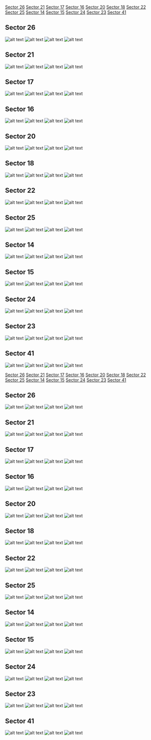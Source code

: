 [Sector 26](#sector26)
[Sector 21](#sector21)
[Sector 17](#sector17)
[Sector 16](#sector16)
[Sector 20](#sector20)
[Sector 18](#sector18)
[Sector 22](#sector22)
[Sector 25](#sector25)
[Sector 14](#sector14)
[Sector 15](#sector15)
[Sector 24](#sector24)
[Sector 23](#sector23)
[Sector 41](#sector41)

<a name = "sector26"></a>
## Sector 26
![alt text](/tt/HAT-P-59_Sector_26/HAT-P-59_Sector_26_a_TimeSeries.png)
![alt text](/tt/HAT-P-59_Sector_26/HAT-P-59_Sector_26_b_FoldedLightCurve.png)
![alt text](/tt/HAT-P-59_Sector_26/HAT-P-59_Sector_26_b_IndividualTransitsWithFit.png)
![alt text](/tt/HAT-P-59_Sector_26/HAT-P-59_Sector_26_c_TimingResiduals.png)

<a name = "sector21"></a>
## Sector 21
![alt text](/tt/HAT-P-59_Sector_21/HAT-P-59_Sector_21_a_TimeSeries.png)
![alt text](/tt/HAT-P-59_Sector_21/HAT-P-59_Sector_21_b_FoldedLightCurve.png)
![alt text](/tt/HAT-P-59_Sector_21/HAT-P-59_Sector_21_b_IndividualTransitsWithFit.png)
![alt text](/tt/HAT-P-59_Sector_21/HAT-P-59_Sector_21_c_TimingResiduals.png)

<a name = "sector17"></a>
## Sector 17
![alt text](/tt/HAT-P-59_Sector_17/HAT-P-59_Sector_17_a_TimeSeries.png)
![alt text](/tt/HAT-P-59_Sector_17/HAT-P-59_Sector_17_b_FoldedLightCurve.png)
![alt text](/tt/HAT-P-59_Sector_17/HAT-P-59_Sector_17_b_IndividualTransitsWithFit.png)
![alt text](/tt/HAT-P-59_Sector_17/HAT-P-59_Sector_17_c_TimingResiduals.png)

<a name = "sector16"></a>
## Sector 16
![alt text](/tt/HAT-P-59_Sector_16/HAT-P-59_Sector_16_a_TimeSeries.png)
![alt text](/tt/HAT-P-59_Sector_16/HAT-P-59_Sector_16_b_FoldedLightCurve.png)
![alt text](/tt/HAT-P-59_Sector_16/HAT-P-59_Sector_16_b_IndividualTransitsWithFit.png)
![alt text](/tt/HAT-P-59_Sector_16/HAT-P-59_Sector_16_c_TimingResiduals.png)

<a name = "sector20"></a>
## Sector 20
![alt text](/tt/HAT-P-59_Sector_20/HAT-P-59_Sector_20_a_TimeSeries.png)
![alt text](/tt/HAT-P-59_Sector_20/HAT-P-59_Sector_20_b_FoldedLightCurve.png)
![alt text](/tt/HAT-P-59_Sector_20/HAT-P-59_Sector_20_b_IndividualTransitsWithFit.png)
![alt text](/tt/HAT-P-59_Sector_20/HAT-P-59_Sector_20_c_TimingResiduals.png)

<a name = "sector18"></a>
## Sector 18
![alt text](/tt/HAT-P-59_Sector_18/HAT-P-59_Sector_18_a_TimeSeries.png)
![alt text](/tt/HAT-P-59_Sector_18/HAT-P-59_Sector_18_b_FoldedLightCurve.png)
![alt text](/tt/HAT-P-59_Sector_18/HAT-P-59_Sector_18_b_IndividualTransitsWithFit.png)
![alt text](/tt/HAT-P-59_Sector_18/HAT-P-59_Sector_18_c_TimingResiduals.png)

<a name = "sector22"></a>
## Sector 22
![alt text](/tt/HAT-P-59_Sector_22/HAT-P-59_Sector_22_a_TimeSeries.png)
![alt text](/tt/HAT-P-59_Sector_22/HAT-P-59_Sector_22_b_FoldedLightCurve.png)
![alt text](/tt/HAT-P-59_Sector_22/HAT-P-59_Sector_22_b_IndividualTransitsWithFit.png)
![alt text](/tt/HAT-P-59_Sector_22/HAT-P-59_Sector_22_c_TimingResiduals.png)

<a name = "sector25"></a>
## Sector 25
![alt text](/tt/HAT-P-59_Sector_25/HAT-P-59_Sector_25_a_TimeSeries.png)
![alt text](/tt/HAT-P-59_Sector_25/HAT-P-59_Sector_25_b_FoldedLightCurve.png)
![alt text](/tt/HAT-P-59_Sector_25/HAT-P-59_Sector_25_b_IndividualTransitsWithFit.png)
![alt text](/tt/HAT-P-59_Sector_25/HAT-P-59_Sector_25_c_TimingResiduals.png)

<a name = "sector14"></a>
## Sector 14
![alt text](/tt/HAT-P-59_Sector_14/HAT-P-59_Sector_14_a_TimeSeries.png)
![alt text](/tt/HAT-P-59_Sector_14/HAT-P-59_Sector_14_b_FoldedLightCurve.png)
![alt text](/tt/HAT-P-59_Sector_14/HAT-P-59_Sector_14_b_IndividualTransitsWithFit.png)
![alt text](/tt/HAT-P-59_Sector_14/HAT-P-59_Sector_14_c_TimingResiduals.png)

<a name = "sector15"></a>
## Sector 15
![alt text](/tt/HAT-P-59_Sector_15/HAT-P-59_Sector_15_a_TimeSeries.png)
![alt text](/tt/HAT-P-59_Sector_15/HAT-P-59_Sector_15_b_FoldedLightCurve.png)
![alt text](/tt/HAT-P-59_Sector_15/HAT-P-59_Sector_15_b_IndividualTransitsWithFit.png)
![alt text](/tt/HAT-P-59_Sector_15/HAT-P-59_Sector_15_c_TimingResiduals.png)

<a name = "sector24"></a>
## Sector 24
![alt text](/tt/HAT-P-59_Sector_24/HAT-P-59_Sector_24_a_TimeSeries.png)
![alt text](/tt/HAT-P-59_Sector_24/HAT-P-59_Sector_24_b_FoldedLightCurve.png)
![alt text](/tt/HAT-P-59_Sector_24/HAT-P-59_Sector_24_b_IndividualTransitsWithFit.png)
![alt text](/tt/HAT-P-59_Sector_24/HAT-P-59_Sector_24_c_TimingResiduals.png)

<a name = "sector23"></a>
## Sector 23
![alt text](/tt/HAT-P-59_Sector_23/HAT-P-59_Sector_23_a_TimeSeries.png)
![alt text](/tt/HAT-P-59_Sector_23/HAT-P-59_Sector_23_b_FoldedLightCurve.png)
![alt text](/tt/HAT-P-59_Sector_23/HAT-P-59_Sector_23_b_IndividualTransitsWithFit.png)
![alt text](/tt/HAT-P-59_Sector_23/HAT-P-59_Sector_23_c_TimingResiduals.png)

<a name = "sector41"></a>
## Sector 41
![alt text](/tt/HAT-P-59_Sector_41/HAT-P-59_Sector_41_a_TimeSeries.png)
![alt text](/tt/HAT-P-59_Sector_41/HAT-P-59_Sector_41_b_FoldedLightCurve.png)
![alt text](/tt/HAT-P-59_Sector_41/HAT-P-59_Sector_41_b_IndividualTransitsWithFit.png)
![alt text](/tt/HAT-P-59_Sector_41/HAT-P-59_Sector_41_c_TimingResiduals.png)

[Sector 26](#sector26)
[Sector 21](#sector21)
[Sector 17](#sector17)
[Sector 16](#sector16)
[Sector 20](#sector20)
[Sector 18](#sector18)
[Sector 22](#sector22)
[Sector 25](#sector25)
[Sector 14](#sector14)
[Sector 15](#sector15)
[Sector 24](#sector24)
[Sector 23](#sector23)
[Sector 41](#sector41)

<a name = "sector26"></a>
## Sector 26
![alt text](/tt/HAT-P-59_Sector_26/HAT-P-59_Sector_26_a_TimeSeries.png)
![alt text](/tt/HAT-P-59_Sector_26/HAT-P-59_Sector_26_b_FoldedLightCurve.png)
![alt text](/tt/HAT-P-59_Sector_26/HAT-P-59_Sector_26_b_IndividualTransitsWithFit.png)
![alt text](/tt/HAT-P-59_Sector_26/HAT-P-59_Sector_26_c_TimingResiduals.png)

<a name = "sector21"></a>
## Sector 21
![alt text](/tt/HAT-P-59_Sector_21/HAT-P-59_Sector_21_a_TimeSeries.png)
![alt text](/tt/HAT-P-59_Sector_21/HAT-P-59_Sector_21_b_FoldedLightCurve.png)
![alt text](/tt/HAT-P-59_Sector_21/HAT-P-59_Sector_21_b_IndividualTransitsWithFit.png)
![alt text](/tt/HAT-P-59_Sector_21/HAT-P-59_Sector_21_c_TimingResiduals.png)

<a name = "sector17"></a>
## Sector 17
![alt text](/tt/HAT-P-59_Sector_17/HAT-P-59_Sector_17_a_TimeSeries.png)
![alt text](/tt/HAT-P-59_Sector_17/HAT-P-59_Sector_17_b_FoldedLightCurve.png)
![alt text](/tt/HAT-P-59_Sector_17/HAT-P-59_Sector_17_b_IndividualTransitsWithFit.png)
![alt text](/tt/HAT-P-59_Sector_17/HAT-P-59_Sector_17_c_TimingResiduals.png)

<a name = "sector16"></a>
## Sector 16
![alt text](/tt/HAT-P-59_Sector_16/HAT-P-59_Sector_16_a_TimeSeries.png)
![alt text](/tt/HAT-P-59_Sector_16/HAT-P-59_Sector_16_b_FoldedLightCurve.png)
![alt text](/tt/HAT-P-59_Sector_16/HAT-P-59_Sector_16_b_IndividualTransitsWithFit.png)
![alt text](/tt/HAT-P-59_Sector_16/HAT-P-59_Sector_16_c_TimingResiduals.png)

<a name = "sector20"></a>
## Sector 20
![alt text](/tt/HAT-P-59_Sector_20/HAT-P-59_Sector_20_a_TimeSeries.png)
![alt text](/tt/HAT-P-59_Sector_20/HAT-P-59_Sector_20_b_FoldedLightCurve.png)
![alt text](/tt/HAT-P-59_Sector_20/HAT-P-59_Sector_20_b_IndividualTransitsWithFit.png)
![alt text](/tt/HAT-P-59_Sector_20/HAT-P-59_Sector_20_c_TimingResiduals.png)

<a name = "sector18"></a>
## Sector 18
![alt text](/tt/HAT-P-59_Sector_18/HAT-P-59_Sector_18_a_TimeSeries.png)
![alt text](/tt/HAT-P-59_Sector_18/HAT-P-59_Sector_18_b_FoldedLightCurve.png)
![alt text](/tt/HAT-P-59_Sector_18/HAT-P-59_Sector_18_b_IndividualTransitsWithFit.png)
![alt text](/tt/HAT-P-59_Sector_18/HAT-P-59_Sector_18_c_TimingResiduals.png)

<a name = "sector22"></a>
## Sector 22
![alt text](/tt/HAT-P-59_Sector_22/HAT-P-59_Sector_22_a_TimeSeries.png)
![alt text](/tt/HAT-P-59_Sector_22/HAT-P-59_Sector_22_b_FoldedLightCurve.png)
![alt text](/tt/HAT-P-59_Sector_22/HAT-P-59_Sector_22_b_IndividualTransitsWithFit.png)
![alt text](/tt/HAT-P-59_Sector_22/HAT-P-59_Sector_22_c_TimingResiduals.png)

<a name = "sector25"></a>
## Sector 25
![alt text](/tt/HAT-P-59_Sector_25/HAT-P-59_Sector_25_a_TimeSeries.png)
![alt text](/tt/HAT-P-59_Sector_25/HAT-P-59_Sector_25_b_FoldedLightCurve.png)
![alt text](/tt/HAT-P-59_Sector_25/HAT-P-59_Sector_25_b_IndividualTransitsWithFit.png)
![alt text](/tt/HAT-P-59_Sector_25/HAT-P-59_Sector_25_c_TimingResiduals.png)

<a name = "sector14"></a>
## Sector 14
![alt text](/tt/HAT-P-59_Sector_14/HAT-P-59_Sector_14_a_TimeSeries.png)
![alt text](/tt/HAT-P-59_Sector_14/HAT-P-59_Sector_14_b_FoldedLightCurve.png)
![alt text](/tt/HAT-P-59_Sector_14/HAT-P-59_Sector_14_b_IndividualTransitsWithFit.png)
![alt text](/tt/HAT-P-59_Sector_14/HAT-P-59_Sector_14_c_TimingResiduals.png)

<a name = "sector15"></a>
## Sector 15
![alt text](/tt/HAT-P-59_Sector_15/HAT-P-59_Sector_15_a_TimeSeries.png)
![alt text](/tt/HAT-P-59_Sector_15/HAT-P-59_Sector_15_b_FoldedLightCurve.png)
![alt text](/tt/HAT-P-59_Sector_15/HAT-P-59_Sector_15_b_IndividualTransitsWithFit.png)
![alt text](/tt/HAT-P-59_Sector_15/HAT-P-59_Sector_15_c_TimingResiduals.png)

<a name = "sector24"></a>
## Sector 24
![alt text](/tt/HAT-P-59_Sector_24/HAT-P-59_Sector_24_a_TimeSeries.png)
![alt text](/tt/HAT-P-59_Sector_24/HAT-P-59_Sector_24_b_FoldedLightCurve.png)
![alt text](/tt/HAT-P-59_Sector_24/HAT-P-59_Sector_24_b_IndividualTransitsWithFit.png)
![alt text](/tt/HAT-P-59_Sector_24/HAT-P-59_Sector_24_c_TimingResiduals.png)

<a name = "sector23"></a>
## Sector 23
![alt text](/tt/HAT-P-59_Sector_23/HAT-P-59_Sector_23_a_TimeSeries.png)
![alt text](/tt/HAT-P-59_Sector_23/HAT-P-59_Sector_23_b_FoldedLightCurve.png)
![alt text](/tt/HAT-P-59_Sector_23/HAT-P-59_Sector_23_b_IndividualTransitsWithFit.png)
![alt text](/tt/HAT-P-59_Sector_23/HAT-P-59_Sector_23_c_TimingResiduals.png)

<a name = "sector41"></a>
## Sector 41
![alt text](/tt/HAT-P-59_Sector_41/HAT-P-59_Sector_41_a_TimeSeries.png)
![alt text](/tt/HAT-P-59_Sector_41/HAT-P-59_Sector_41_b_FoldedLightCurve.png)
![alt text](/tt/HAT-P-59_Sector_41/HAT-P-59_Sector_41_b_IndividualTransitsWithFit.png)
![alt text](/tt/HAT-P-59_Sector_41/HAT-P-59_Sector_41_c_TimingResiduals.png)

